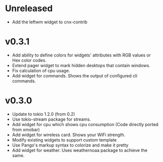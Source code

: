 # Unreleased

* Add the leftwm widget to cnx-contrib

# v0.3.1

* Add ability to define colors for widgets' attributes with RGB values or Hex color codes.
* Extend pager widget to mark hidden desktops that contain windows.
* Fix calculation of cpu usage.
* Add widget for commands. Shows the output of configured cli commands.

# v0.3.0

* Update to tokio 1.2.0 (from 0.2)
* Use tokio-stream package for streams.
* Add widget for cpu which shows cpu consumption (Code directly ported from xmobar)
* Add widget for wireless card. Shows your WiFi strength.
* Modify existing widgets to support custom template
* Use Pango's markup syntax to colorize and make it pretty
* Add widget for weather. Uses weathernoaa package to achieve the same.
